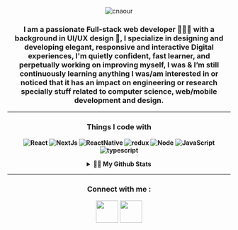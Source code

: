 <div align="center">
<p align="center"><img src="https://user-images.githubusercontent.com/52707617/206553200-3652fcf8-10f4-4e3a-8da9-e30c9557548e.png" alt="cnaour" /> </p>
<div align=](https://web.postman.co/workspace/My-Workspace~03e94aac-f364-4e7c-8394-3bfd1a3d0fe3/request/24540320-362f5f83-b5df-41d5-9d66-b6b9bd235c1a)"center">

### I am a <b>passionate Full-stack web developer 👨🏻‍💻 with a background in UI/UX design 🎨, I specialize in designing and developing elegant, responsive and interactive Digital experiences, I'm quietly confident, fast learner, and perpetually working on improving myself, I was & I’m still continuously learning anything I was/am interested in or noticed that it has an impact on engineering or research specially stuff related to computer science, web/mobile development and design.
</div>
 <hr />
<h3>Things I code with</h3>
<p>
  <img alt="React" src="https://img.shields.io/badge/React-20232A?style=for-the-badge&logo=react&logoColor=61DAFB" />
  <img alt="NextJs" src="https://img.shields.io/badge/-NextJs-43853d?style=for-the-badge&logo=Next.js&logoColor=white" />
   <img alt="ReactNative" src="https://img.shields.io/badge/React_Native-20232A?style=for-the-badge&logo=react&logoColor=61DAFB" />
    <img alt="redux" src="https://img.shields.io/badge/Redux-593D88?style=for-the-badge&logo=redux&logoColor=white" />
    <img alt="Node" src="https://img.shields.io/badge/Node.js-43853D?style=for-the-badge&logo=node.js&logoColor=white" />
  <img alt="JavaScript" src="https://img.shields.io/badge/javascript%20-%23323330.svg?&style=for-the-badge&logo=javascript&logoColor=%23F7DF1E"/>
  <img alt="typescript" src="https://img.shields.io/badge/TypeScript-007ACC?style=for-the-badge&logo=typescript&logoColor=white" />
  
</p>
<details>
  <summary><b>👨‍💻 My Github Stats</b></summary>
  <br />
  <img height="180em" src="https://github-profile-summary-cards.vercel.app/api/cards/profile-details?username=ChadiNaour&theme=radical" />
  <br/>
  <img height="180em" src="https://github-profile-summary-cards.vercel.app/api/cards/productive-time?username=ChadiNaour&theme=radical"/>
  <img height="180em" src="https://github-profile-summary-cards.vercel.app/api/cards/stats?username=ChadiNaour&theme=radical"/>
  <img height="180em" src="https://github-profile-summary-cards.vercel.app/api/cards/repos-per-language?username=ChadiNaour&theme=radical"/>
  <img height="180em" src="https://github-profile-summary-cards.vercel.app/api/cards/most-commit-language?username=ChadiNaour&theme=radical"/>

  ![Top Langs](https://github-readme-stats.vercel.app/api/top-langs/?username=ChadiNaour&langs_count=10&theme=radical&hide=c,Makefile)
  </details>
  
 <hr />
<h3 align="center">Connect with me :</h3>

<p align="center">
  <a href="mailto:naourchadi@gmail.com" target="_blank"><img src="https://user-images.githubusercontent.com/44867969/173248274-56810d67-1340-43e4-a52c-65a365c81340.png" width="50" /></a>
<a href="https://www.linkedin.com/in/chadi-naour-495506209/"><img src="https://user-images.githubusercontent.com/44867969/173248278-17f361c6-61f5-42fa-84c8-0e2ff8309b85.png" width="50" /></a>
</p>
<br />

